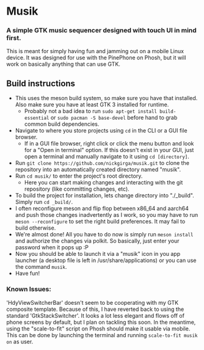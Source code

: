 # Musik
### A simple GTK music sequencer designed with touch UI in mind first.

This is meant for simply having fun and jamming out on a mobile Linux device. It was designed for use with the PinePhone on Phosh, but it will work on basically anything that can use GTK.

## Build instructions

- This uses the meson build system, so make sure you have that installed. Also make sure you have at least GTK 3 installed for runtime.
  - Probably not a bad idea to run `sudo apt-get install build-essential` or `sudo pacman -S base-devel` before hand to grab common build dependencies.
- Navigate to where you store projects using `cd` in the CLI or a GUI file browser.
  - If in a GUI file browser, right click or click the menu button and look for a "Open in terminal" option. If this doesn't exist in your GUI, just open a terminal and manually navigate to it using `cd [directory]`.
- Run `git clone https://github.com/nickgirga/musik.git` to clone the repository into an automatically created directory named "musik".
- Run `cd musik/` to enter the project's root directory.
  - Here you can start making changes and interacting with the git repository (like committing changes, etc).
- To build the project for installation, lets change directory into "./_build". Simply run `cd _build/`.
- I often reconfigure meson and flip flop between x86_64 and aarch64 and push those changes inadvertently as I work, so you may have to run `meson --reconfigure` to set the right build preferences. It may fail to build otherwise.
- We're almost done! All you have to do now is simply run `meson install` and authorize the changes via polkit. So basically, just enter your password when it pops up :P
- Now you should be able to launch it via a "musik" icon in you app launcher (a desktop file is left in /usr/share/applications) or you can use the command `musik`.
- Have fun!

### Known Issues:

'HdyViewSwitcherBar' doesn't seem to be cooperating with my GTK composite template. Because of this, I have reverted back to using the standard 'GtkStackSwitcher'. It looks a lot less elegant and flows off of phone screens by default, but I plan on tackling this soon. In the meantime, using the "scale-to-fit" script on Phosh should make it usable via mobile. This can be done by launching the terminal and running `scale-to-fit musik on` as user.
